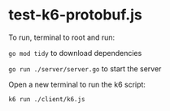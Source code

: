 # test-k6-protobuf.js

To run, terminal to root and run:

`go mod tidy` to download dependencies

`go run ./server/server.go` to start the server

Open a new terminal to run the k6 script:

`k6 run ./client/k6.js`